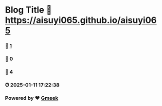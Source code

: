 # Blog Title :link: https://aisuyi065.github.io/aisuyi065 
### :page_facing_up: [1](https://aisuyi065.github.io/aisuyi065/tag.html) 
### :speech_balloon: 0 
### :hibiscus: 4 
### :alarm_clock: 2025-01-11 17:22:38 
### Powered by :heart: [Gmeek](https://github.com/Meekdai/Gmeek)

